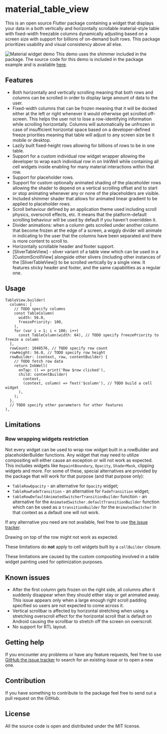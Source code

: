 # material_table_view

This is an open source Flutter package containing
a widget that displays your data
in a both vertically and horizontally scrollable
material-style table with fixed-width freezable columns
dynamically adjusting based on a screen size
with support for billions of on-demand built rows.
This package prioritizes usability and visual consistency
above all else.

![Material widget demo](./README-demo.gif)
This demo uses the shimmer included in the package.
The source code for this demo is included in the package example
and is available [here](https://github.com/NikolayNIK/material_table_view_demo).

## Features

- Both horizontally and vertically scrolling meaning that both
  rows and columns can be scrolled in order to display large
  amount of data to the user.
- Fixed-width columns that can be frozen
  meaning that it will be docked either at the left or right
  whenever it would otherwise get scrolled off-screen.
  This helps the user not to lose a row-identifying information
  while scrolling horizontally. Columns will automatically
  be unfrozen in case of insufficient horizontal space based
  on a developer-defined freeze priorities meaning that
  table will adjust to any screen size be it mobile or desktop.
- Lazily built fixed-height rows allowing for billions of rows
  to be in one table.
- Support for a custom individual row widget wrapper allowing
  the developer to wrap each individual row in on InkWell
  while containing all cell widgets inside enabling for
  many material interactions within that row.
- Support for placeholder rows.
- Support for custom optionally animated shading of the placeholder
  rows allowing the shader to depend on a vertical scrolling offset
  and to start or stop animating whenever any or none of
  the placeholders are visible.
- Included shimmer shader that allows for animated linear gradient
  to be applied to placeholder rows.
- Scroll behaviour defined by an application theme used
  including scroll physics, overscroll effects, etc.
  It means that the platform-default scrolling behaviour
  will be used by default if you haven't overridden it.
- Divider animations: when a column gets scrolled under
  another column that become frozen at the edge of a screen,
  a wiggly divider will animate in indicating to the user that
  the columns have been separated and there is more content to
  scroll to.
- Horizontally scrollable header and footer support.
- [SliverTableView] - sliver variant of a table view which can be used
  in a [CustomScrollView] alongside other slivers (including other instances
  of the [SliverTableView]) to be scrolled vertically by a single view.
  It features sticky header and footer, and the same capabilities as a regular one.

## Usage

    TableView.builder(
      columns: [
        // TODO specify columns
        const TableColumn(
          width: 56.0,
          freezePriority: 100,
        ),
        for (var i = 1; i < 100; i++)
          const TableColumn(width: 64), // TODO specify freezePriority to freeze a column
      ],
      rowCount: 1048576, // TODO specify row count
      rowHeight: 56.0, // TODO specify row height
      rowBuilder: (context, row, contentBuilder) {
        // TODO fetch row data
        return InkWell(
          onTap: () => print('Row $row clicked'),
          child: contentBuilder(
            context,
            (context, column) => Text('$column'), // TODO build a cell widget
          ),
        );
      },
      // TODO specify other parameters for other features
    ),

## Limitations

### Row wrapping widgets restriction

Not every widget can be used to wrap row widget built in
a rowBuilder and placeholderBuilder functions.
Any widget that may need to utilize compositing will either cause
an exception or will not work as expected.
This includes widgets like `RepaintBoundary`, `Opacity`, `ShaderMask`,
clipping widgets and more. For some of these, special alternatives
are provided by the package that will work for that purpose
(and that purpose only):

- `TableRowOpacity` - an alternative for `Opacity` widget;
- `TableRowFadeTransition` - an alternative for `FadeTransition` widget;
- `tableRowDefaultAnimatedSwitcherTransitionBuilder` function - an alternative
  for the `AnimatedSwitcher.defaultTransitionBuilder` function
  which can be used as a `transitionBuilder` for the `AnimatedSwitcher` in that context
  as a default one will not work.

If any alternative you need are not available,
feel free to use [the issue tracker](https://github.com/NikolayNIK/material_table_view/issues).

Drawing on top of the row might not work as expected.

These limitations do **not** apply to cell widgets built by a `cellBuilder` closure.

These limitations are caused by the custom compositing involved in
a table widget painting used for optimization purposes.

## Known issues

- After the first column gets frozen on the
  right side, all columns after it suddenly disappear
  when they should either stay or get animated away.
  This issue appears only when a large enough right
  scroll padding specified so users are not expected
  to come across it.
- Vertical scrollbar is affected by horizontal stretching
  when using a stretching overscroll effect for the
  horizontal scroll that is default on Android causing the
  scrollbar to stretch off the screen on overscroll.
- No support for RTL layout.

## Getting help

If you encounter any problems or have any feature requests,
feel free to use [GitHub the issue tracker](https://github.com/NikolayNIK/material_table_view/issues)
to search for an existing issue or to open a new one.

## Contribution

If you have something to contribute to the package
feel free to send out a pull request on the GitHub.

## License

All the source code is open
and distributed under the MIT license.
